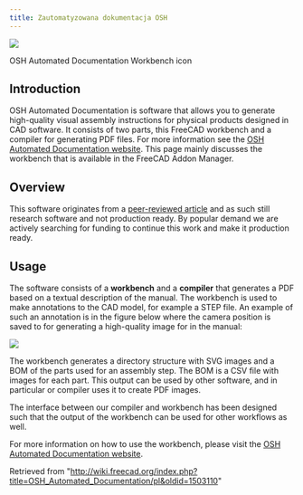```yaml
---
title: Zautomatyzowana dokumentacja OSH
---
```

![](/images/Icon-osh-autodoc.svg)

OSH Automated Documentation Workbench icon

## Introduction

OSH Automated Documentation is software that allows you to generate high-quality visual assembly instructions for physical products designed in CAD software. It consists of two parts, this FreeCAD workbench and a compiler for generating PDF files. For more information see the [OSH Automated Documentation website](https://osh-autodoc.org). This page mainly discusses the workbench that is available in the FreeCAD Addon Manager.

## Overview

This software originates from a [peer-reviewed article](https://openhardware.metajnl.com/articles/10.5334/joh.56) and as such still research software and not production ready. By popular demand we are actively searching for funding to continue this work and make it production ready.

## Usage

The software consists of a **workbench** and a **compiler** that generates a PDF based on a textual description of the manual. The workbench is used to make annotations to the CAD model, for example a STEP file. An example of such an annotation is in the figure below where the camera position is saved to for generating a high-quality image for in the manual:

![](/images/Screenshot-camera-position.png)

The workbench generates a directory structure with SVG images and a BOM of the parts used for an assembly step. The BOM is a CSV file with images for each part. This output can be used by other software, and in particular or compiler uses it to create PDF images.

The interface between our compiler and workbench has been designed such that the output of the workbench can be used for other workflows as well.

For more information on how to use the workbench, please visit the [OSH Automated Documentation website](https://osh-autodoc.org).

Retrieved from "<http://wiki.freecad.org/index.php?title=OSH_Automated_Documentation/pl&oldid=1503110>"